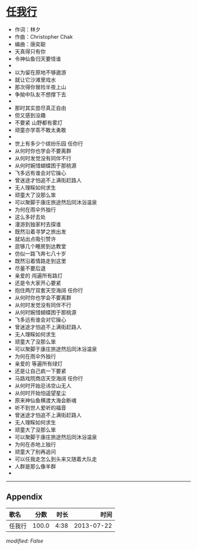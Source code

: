 # [任我行](https://music.163.com/song?id=27483202)

* 作词：林夕
* 作曲：Christopher Chak
* 编曲：唐奕聪
* 天真得只有你
* 令神仙鱼归天要怪谁
* 
* 以为留在原地不够遨游
* 就让它沙滩里戏水
* 那次得你冒险半夜上山
* 争拗中队友不想撑下去
* 
* 那时其实尝尽真正自由
* 但又感到没趣
* 不要紧 山野都有雾灯
* 顽童亦学乖不敢太勇敢
* 
* 世上有多少个缤纷乐园 任你行
* 从何时你也学会不要离群
* 从何时发觉没有同伴不行
* 从何时婉惜蝴蝶困于那桃源
* 飞多远有谁会对它操心
* 曾迷途才怕追不上满街赶路人
* 无人理睬如何求生
* 顽童大了没那么笨
* 可以聚脚于康庄旅途然后同沐浴温泉
* 为何在雨伞外独行
* 这么多好去处
* 漫游到独家村去探谁
* 既然沿着寻梦之旅出发
* 就站出点吸引赞许
* 逛够几个睡房到达教堂
* 仿似一路飞奔七八十岁
* 既然沿着情路走到这里
* 尽量不要后退
* 亲爱的 闯遍所有路灯
* 还是令大家开心要紧
* 抱住两厅双套天空海阔 任你行
* 从何时你也学会不要离群
* 从何时发觉没有同伴不行
* 从何时婉惜蝴蝶困于那桃源
* 飞多远有谁会对它操心
* 曾迷途才怕追不上满街赶路人
* 无人理睬如何求生
* 顽童大了没那么笨
* 可以聚脚于康庄旅途然后同沐浴温泉
* 为何在雨伞外独行
* 亲爱的 等遍所有绿灯
* 还是让自己疯一下要紧
* 马路戏院商店天空海阔 任你行
* 从何时开始忌讳空山无人
* 从何时开始怕遥望星尘
* 原来神仙鱼横渡大海会断魂
* 听不到世人爱听的福音
* 曾迷途才怕追不上满街赶路人
* 无人理睬如何求生
* 顽童大了没那么笨
* 可以聚脚于康庄旅途然后同沐浴温泉
* 为何在赤地上独行
* 顽童大了别再追问
* 可以任我走怎么到头来又随着大队走
* 人群是那么像羊群
* 


---

## Appendix

|歌名|分数|时长|时间|
|:---|:---:|---:|---:|
|任我行|100.0|4:38|2013-07-22

*modified: False*